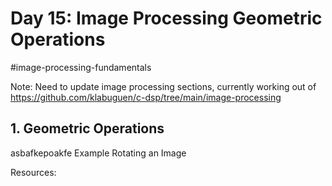 # Day 15: Image Processing Geometric Operations
#image-processing-fundamentals 

Note: Need to update image processing sections, currently working out of 
https://github.com/klabuguen/c-dsp/tree/main/image-processing 

## 1. Geometric Operations
asbafkepoakfe
Example
Rotating an Image

Resources:

